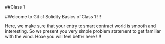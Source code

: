 ##Class 1

#Welcome to Git of Solidity Basics of Class 1 !!!

Here, we make sure that your entry to smart contract world is smooth and interesting. So we present you very simple problem statement to get familiar with the wind. Hope you will feel better here !!!!